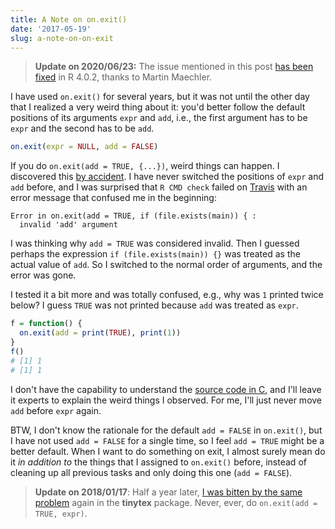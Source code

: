 ```yaml
---
title: A Note on on.exit()
date: '2017-05-19'
slug: a-note-on-on-exit
---
```


> **Update on 2020/06/23:** The issue mentioned in this post [has been fixed](https://github.com/wch/r-source/commit/5bd6e3ce) in R 4.0.2, thanks to Martin Maechler.

I have used `on.exit()` for several years, but it was not until the other day that I realized a very weird thing about it: you'd better follow the default positions of its arguments `expr` and `add`, i.e., the first argument has to be `expr` and the second has to be `add`.

```r
on.exit(expr = NULL, add = FALSE)
```

If you do `on.exit(add = TRUE, {...})`, weird things can happen. I discovered this [by accident](https://github.com/rstudio/bookdown/commit/1f77a3e4ab). I have never switched the positions of `expr` and `add` before, and I was surprised that `R CMD check` failed on [Travis](https://travis-ci.org/rstudio/bookdown/builds/233076842) with an error message that confused me in the beginning:

```
Error in on.exit(add = TRUE, if (file.exists(main)) { : 
  invalid 'add' argument
```

I was thinking why `add = TRUE` was considered invalid. Then I guessed perhaps the expression `if (file.exists(main)) {}` was treated as the actual value of `add`. So I switched to the normal order of arguments, and the error was gone.

I tested it a bit more and was totally confused, e.g., why was `1` printed twice below? I guess `TRUE` was not printed because `add` was treated as `expr`.

```r
f = function() {
  on.exit(add = print(TRUE), print(1))
}
f()
# [1] 1
# [1] 1
```

I don't have the capability to understand the [source code in C](https://github.com/wch/r-source/blob/a7356bf91b/src/main/builtin.c#L131-L186), and I'll leave it experts to explain the weird things I observed. For me, I'll just never move `add` before `expr` again.

BTW, I don't know the rationale for the default `add = FALSE` in `on.exit()`, but I have not used `add = FALSE` for a single time, so I feel `add = TRUE` might be a better default. When I want to do something on exit, I almost surely mean do it _in addition to_ the things that I assigned to `on.exit()` before, instead of cleaning up all previous tasks and only doing this one (`add = FALSE`).

> **Update on 2018/01/17**: Half a year later, [I was bitten by the same problem](https://github.com/rstudio/tinytex/issues/12) again in the **tinytex** package. Never, ever, do `on.exit(add = TRUE, expr)`.
